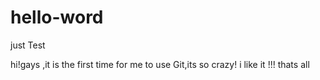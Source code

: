 # hello-word
just Test


hi!gays ,it is the first time for me to use Git,its so crazy! i like it !!! thats all
